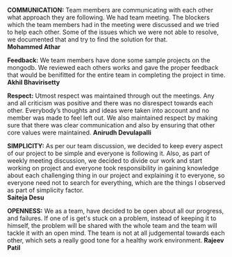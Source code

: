 **COMMUNICATION:** Team members are communicating with each other what approach they are following.
                We had team meeting. The blockers which the team members had in the meeting were discussed and we 
               tried to help each other. Some of the issues which we were not able to resolve, we documented that and try to find the 
               solution for that.               
**Mohammed Athar**
               
               
**Feedback:** We team members have done some sample projects on the mongodb. We reviewed each others works and gave the proper feedback that would be benifitted for the entire team in completing the project in time.
**Akhil Bhavirisetty**
               
  **Respect:** Utmost respect was maintained through out the meetings. Any and all criticism was positive and there was no disrespect towards
  each other. Everybody’s thoughts and ideas were taken into account and no member was made to feel left out. We also maintained respect by
  making sure that there was clear communication and also by ensuring that other core values were maintained.
  **Anirudh Devulapalli**

**SIMPLICITY:** As per our team discussion, we decided to keep every aspect of our project to be simple and everyone is following it. Also, as part of weekly meeting discussion, we decided to divide our work and start working on project and everyone took responsibility in gaining knowledge about each challenging thing in our project and explaining it to everyone, so everyone need not to search for everything, which are the things I observed as part of simplicity factor.             
**Saiteja Desu**

**OPENNESS:** We as a team, have decided to be open about all our progress, and failures. If one of is get's stuck on a problem, instead of keeping it to himself, the problem will be shared with the whole team and the team will tackle it with an open mind. The team is not at all judgemental towards each other, which sets a really good tone for a healthy work environment. 
**Rajeev Patil**
